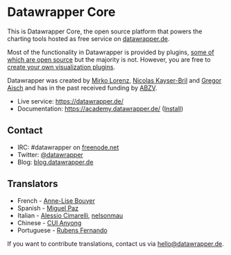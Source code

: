 # Datawrapper Core

This is Datawrapper Core, the open source platform that powers the charting tools hosted as free service on [datawrapper.de](https://datawrapper.de).

Most of the functionality in Datawrapper is provided by plugins, [some of which are open source](https://github.com/datawrapper?utf8=%E2%9C%93&q=plugin-&type=public&language=) but the majority is not. However, you are free to [create your own visualization plugins](https://github.com/datawrapper/datawrapper/wiki/Extending-Datawrapper).

Datawrapper was created by [Mirko Lorenz](http://www.mirkolorenz.com/), [Nicolas Kayser-Bril](http://nkb.fr) and [Gregor Aisch](http://driven-by-data.net/) and has in the past received funding by [ABZV](http://www.abzv.de/).

* Live service: <https://datawrapper.de/>
* Documentation: <https://academy.datawrapper.de/> ([Install](https://github.com/datawrapper/datawrapper/wiki/Installing-Datawrapper))

## Contact

* IRC: #datawrapper on [freenode.net](https://webchat.freenode.net/)
* Twitter: [@datawrapper](http://twitter.com/datawrapper)
* Blog: [blog.datawrapper.de](http://blog.datawrapper.de)

## Translators

* French - [Anne-Lise Bouyer](https://crowdin.net/profile/annelise)
* Spanish - [Miguel Paz](https://github.com/miguelpaz)
* Italian - [Alessio Cimarelli](https://crowdin.net/profile/jenkin), [nelsonmau](https://crowdin.net/profile/nelsonmau)
* Chinese - [CUI Anyong](https://github.com/xiaoyongzi)
* Portuguese - [Rubens Fernando](https://crowdin.net/profile/rubensfernando)

If you want to contribute translations, contact us via hello@datawrapper.de.
